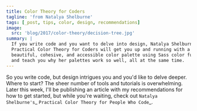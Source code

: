 ```yaml
---
title: Color Theory for Coders
tagline: 'from Natalya Shelburne'
tags: [_post, tips, color, design, recommendations]
image:
  src: 'blog/2017/color-theory/decision-tree.jpg'
summary: |
  If you write code and you want to delve into design, Natalya Shelburne's
  Practical Color Theory for Coders will get you up and running with a
  beautiful, cohesive, and accessible color palette using Sass color functions,
  and teach you why her palettes work so well, all at the same time.
---
```


So you write code, but design intrigues you and you'd like to delve deeper.
Where to start? The sheer number of tools and tutorials is overwhelming. Later
this week, I'll be publishing an article with my recommendations for how to get
started, but while you're waiting, check out `Natalya Shelburne's`_ `Practical
Color Theory for People Who Code`_.
